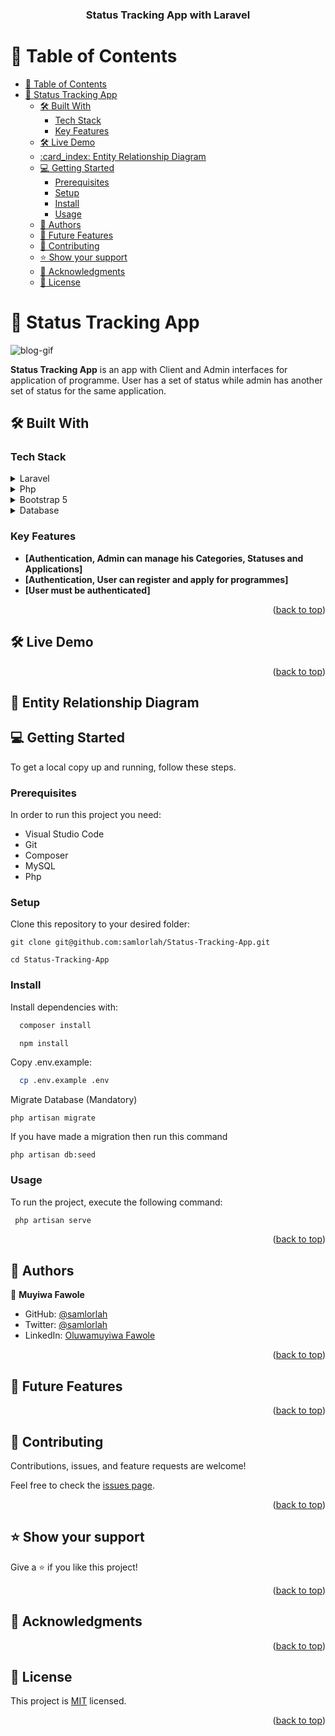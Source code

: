 <a name="readme-top"></a>

<div align="center">
  <h3><b>Status Tracking App with Laravel</b></h3>
</div>

<!-- TABLE OF CONTENTS -->

# 📗 Table of Contents

- [📗 Table of Contents](#-table-of-contents)
- [📖 Status Tracking App ](#-status-tracking-app-)
  - [🛠 Built With ](#-built-with-)
    - [Tech Stack ](#tech-stack-)
    - [Key Features ](#key-features-)
  - [🛠 Live Demo ](#-live-demo-)
  - [:card\_index: Entity Relationship Diagram ](#card_index-entity-relationship-diagram-)
  - [💻 Getting Started ](#-getting-started-)
    - [Prerequisites](#prerequisites)
    - [Setup](#setup)
    - [Install](#install)
    - [Usage](#usage)
  - [👥 Authors ](#-authors-)
  - [🔭 Future Features ](#-future-features-)
  - [🤝 Contributing ](#-contributing-)
  - [⭐️ Show your support ](#️-show-your-support-)
  - [🙏 Acknowledgments ](#-acknowledgments-)
  - [📝 License ](#-license-)

<!-- PROJECT DESCRIPTION -->

# 📖 Status Tracking App <a name="about-project"></a>
![blog-gif](https://media3.giphy.com/media/svdsMNSzOShzO/giphy.gif)

**Status Tracking App** is an app with Client and Admin interfaces for application of programme. User has a set of status while admin has another set of status for the same application.

## 🛠 Built With <a name="built-with"></a>

### Tech Stack <a name="tech-stack"></a>

<details>
  <summary>Laravel</summary>
</details>

<details>
  <summary>Php</summary>
</details>

<details>
  <summary>Bootstrap 5 </summary>
</details>

<details>
<summary>Database</summary>
  <ul>
    <li><a href="https://www.postgresql.org/">MySQL</a></li>
  </ul>
</details>

<!-- Features -->

### Key Features <a name="key-features"></a>

- **[Authentication, Admin can manage his Categories, Statuses and Applications]**
- **[Authentication, User can register and apply for programmes]**
- **[User must be authenticated]**

<p align="right">(<a href="#readme-top">back to top</a>)</p>

## 🛠 Live Demo <a name="live-demo"></a>

<p align="right">(<a href="#readme-top">back to top</a>)</p>

<!-- ER DIAGRAM-->
## :card_index: Entity Relationship Diagram <a name="er-diagram"></a>

<!-- GETTING STARTED -->

## 💻 Getting Started <a name="getting-started"></a>

To get a local copy up and running, follow these steps.
### Prerequisites

In order to run this project you need:
- Visual Studio Code
- Git
- Composer
- MySQL
- Php


### Setup

Clone this repository to your desired folder:

```
git clone git@github.com:samlorlah/Status-Tracking-App.git

cd Status-Tracking-App
```

### Install

Install dependencies with:

```sh
  composer install
```
```sh
  npm install
```

Copy .env.example:

```sh
  cp .env.example .env
```

Migrate Database (Mandatory)

```
php artisan migrate
```

If you have made a migration then run this command
```
php artisan db:seed
```
### Usage

To run the project, execute the following command:


```sh
 php artisan serve
``` 

<p align="right">(<a href="#readme-top">back to top</a>)</p>

<!-- AUTHORS -->

## 👥 Authors <a name="authors"></a>

👤 **Muyiwa Fawole**

- GitHub: [@samlorlah](https://github.com/samlorlah)
- Twitter: [@samlorlah](https://twitter.com/samlorlah)
- LinkedIn: [Oluwamuyiwa Fawole](https://linkedin.com/in/https://www.linkedin.com/in/muyiwa-fawole/) 


<p align="right">(<a href="#readme-top">back to top</a>)</p>

<!-- FUTURE FEATURES -->

## 🔭 Future Features <a name="future-features"></a>

<p align="right">(<a href="#readme-top">back to top</a>)</p>

<!-- CONTRIBUTING -->

## 🤝 Contributing <a name="contributing"></a>

Contributions, issues, and feature requests are welcome!

Feel free to check the [issues page](../../issues/).

<p align="right">(<a href="#readme-top">back to top</a>)</p>

<!-- SUPPORT -->

## ⭐️ Show your support <a name="support"></a>

Give a ⭐️ if you like this project!

<p align="right">(<a href="#readme-top">back to top</a>)</p>

<!-- ACKNOWLEDGEMENTS -->

## 🙏 Acknowledgments <a name="acknowledgements"></a>


<p align="right">(<a href="#readme-top">back to top</a>)</p>

<!-- LICENSE -->

## 📝 License <a name="license"></a>

This project is [MIT](./MIT.md) licensed.

<p align="right">(<a href="#readme-top">back to top</a>)</p>